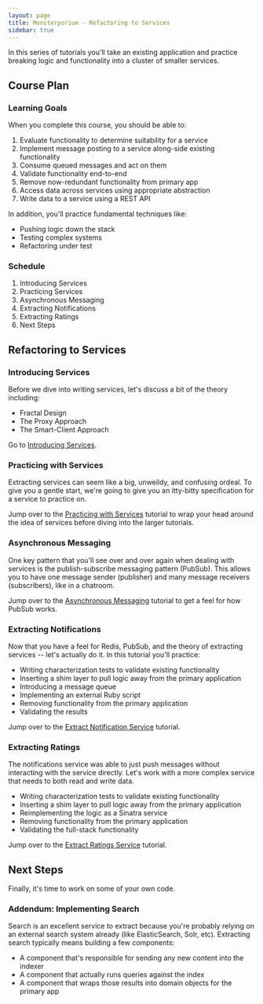 ```yaml
---
layout: page
title: Monsterporium - Refactoring to Services
sidebar: true
---
```


In this series of tutorials you'll take an existing application and practice breaking logic and functionality into a cluster of smaller services.

## Course Plan

### Learning Goals

When you complete this course, you should be able to:

1. Evaluate functionality to determine suitability for a service
2. Implement message posting to a service along-side existing functionality
3. Consume queued messages and act on them
4. Validate functionality end-to-end
5. Remove now-redundant functionality from primary app
6. Access data across services using appropriate abstraction
7. Write data to a service using a REST API

In addition, you'll practice fundamental techniques like:

* Pushing logic down the stack
* Testing complex systems
* Refactoring under test

### Schedule

1. Introducing Services
2. Practicing Services
3. Asynchronous Messaging
4. Extracting Notifications
5. Extracting Ratings
6. Next Steps

## Refactoring to Services

### Introducing Services

Before we dive into writing services, let's discuss a bit of the theory including:

* Fractal Design
* The Proxy Approach
* The Smart-Client Approach

Go to [Introducing Services](http://tutorials.jumpstartlab.com/projects/monsterporium/introducing_services.html).

### Practicing with Services

Extracting services can seem like a big, unweildy, and confusing ordeal. To
give you a gentle start, we're going to give you an itty-bitty specification
for a service to practice on.

Jump over to the [Practicing with Services](http://tutorials.jumpstartlab.com/projects/monsterporium/practicing_services.html) tutorial to wrap your head around the idea of services before diving into the larger tutorials.

### Asynchronous Messaging

One key pattern that you'll see over and over again when dealing with
services is the publish-subscribe messaging pattern (PubSub). This allows you
to have one message sender (publisher) and many message receivers
(subscribers), like in a chatroom.

Jump over to the [Asynchronous Messaging](http://tutorials.jumpstartlab.com/topics/asynchronous_messaging_with_pubsub.html) tutorial to get a feel for how PubSub
works.

### Extracting Notifications

Now that you have a feel for Redis, PubSub, and the theory of extracting services -- let's actually do it. In this tutorial you'll practice:

* Writing characterization tests to validate existing functionality
* Inserting a shim layer to pull logic away from the primary application
* Introducing a message queue
* Implementing an external Ruby script
* Removing functionality from the primary application
* Validating the results

Jump over to the [Extract Notification Service](http://tutorials.jumpstartlab.com/projects/monsterporium/extract_notification_service.html) tutorial.

### Extracting Ratings

The notifications service was able to just push messages without interacting with the service directly. Let's work with a more complex service that needs to both read and write data.

* Writing characterization tests to validate existing functionality
* Inserting a shim layer to pull logic away from the primary application
* Reimplementing the logic as a Sinatra service
* Removing functionality from the primary application
* Validating the full-stack functionality

Jump over to the [Extract Ratings Service](http://tutorials.jumpstartlab.com/projects/monsterporium/extract_ratings_service.html) tutorial.

## Next Steps

Finally, it's time to work on some of your own code.

### Addendum: Implementing Search

Search is an excellent service to extract because you're probably relying on an external search system already (like ElasticSearch, Solr, etc). Extracting search typically means building a few components:

* A component that's responsible for sending any new content into the indexer
* A component that actually runs queries against the index
* A component that wraps those results into domain objects for the primary app
